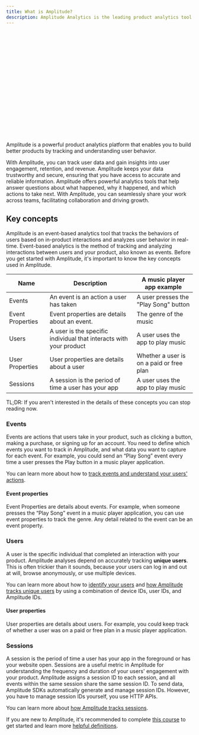 ```yaml
---
title: What is Amplitude?
description: Amplitude Analytics is the leading product analytics tool. It helps you gather and democratize data about how users engage with your apps.
---
```

<script src="https://fast.wistia.com/embed/medias/g704qzqk6e.jsonp" async></script><script src="https://fast.wistia.com/assets/external/E-v1.js" async></script><div class="wistia_responsive_padding" style="padding:56.25% 0 0 0;position:relative;"><div class="wistia_responsive_wrapper" style="height:100%;left:0;position:absolute;top:0;width:100%;"><div class="wistia_embed wistia_async_g704qzqk6e videoFoam=true" style="height:100%;position:relative;width:100%"><div class="wistia_swatch" style="height:100%;left:0;opacity:0;overflow:hidden;position:absolute;top:0;transition:opacity 200ms;width:100%;"><img src="https://fast.wistia.com/embed/medias/g704qzqk6e/swatch" style="filter:blur(5px);height:100%;object-fit:contain;width:100%;" alt="" aria-hidden="true" onload="this.parentNode.style.opacity=1;" /></div></div></div></div>

Amplitude is a powerful product analytics platform that enables you to build better products by tracking and understanding user behavior. 

With Amplitude, you can track user data and gain insights into user engagement, retention, and revenue. Amplitude keeps your data trustworthy and secure, ensuring that you have access to accurate and reliable information. Amplitude offers powerful analytics tools that help answer questions about what happened, why it happened, and which actions to take next. With Amplitude, you can seamlessly share your work across teams, facilitating collaboration and driving growth.

## Key concepts

Amplitude is an event-based analytics tool that tracks the behaviors of users based on in-product interactions and analyzes user behavior in real-time. Event-based analytics is the method of tracking and analyzing interactions between users and your product, also known as events. Before you get started with Amplitude, it's important to know the key concepts used in Amplitude. 

|Name|Description|A music player app example|
|---|-----------|-----------|
|Events|An event is an action a user has taken|A user presses the "Play Song" button|
|Event Properties|Event properties are details about an event.|The genre of the music|
|Users|A user is the specific individual that interacts with your product|A user uses the app to play music|
|User Properties|User properties are details about a user|Whether a user is on a paid or free plan|
|Sessions|A session is the period of time a user has your app|A user uses the app to play music|

TL;DR: If you aren't interested in the details of these concepts you can stop reading now. 

### Events

Events are actions that users take in your product, such as clicking a button, making a purchase, or signing up for an account. You need to define which events you want to track in Amplitude, and what data you want to capture for each event. For example, you could send an “Play Song” event every time a user presses the Play button in a music player application.

You can learn more about how to [track events and understand your users' actions](https://help.amplitude.com/hc/en-us/articles/206404698).

#### Event properties

Event Properties are details about events. For example, when someone presses the “Play Song” event in a music player application, you can use event properties to track the genre. Any detail related to the event can be an event property.

### Users

A user is the specific individual that completed an interaction with your product. Amplitude analyses depend on accurately tracking **unique users**. This is often trickier than it sounds, because your users can log in and out at will, browse anonymously, or use multiple devices. 

You can learn more about how to [identify your users](https://help.amplitude.com/hc/en-us/articles/206404628) and [how Amplitude tracks unique users](https://help.amplitude.com/hc/en-us/articles/115003135607-Track-unique-users-in-Amplitude) by using a combination of device IDs, user IDs, and Amplitude IDs.

#### User properties

User properties are details about users. For example, you could keep track of whether a user was on a paid or free plan in a music player application.

### Sessions

A session is the period of time a user has your app in the foreground or has your website open. Sessions are a useful metric in Amplitude for understanding the frequency and duration of your users' engagement with your product. Amplitude assigns a session ID to each session, and all events within the same session share the same session ID. To send data, Amplitude SDKs automatically generate and manage session IDs. However, you have to manage session IDs yourself, you use HTTP APIs. 

You can learn more about [how Amplitude tracks sessions](https://help.amplitude.com/hc/en-us/articles/115002323627-Tracking-Sessions).

If you are new to Amplitude, it's recommended to complete [this course](https://academy.amplitude.com/path/getting-started-with-amplitude-analytics-learning-path) to get started and learn more [helpful definitions](https://help.amplitude.com/hc/en-us/articles/204620508-Helpful-definitions).